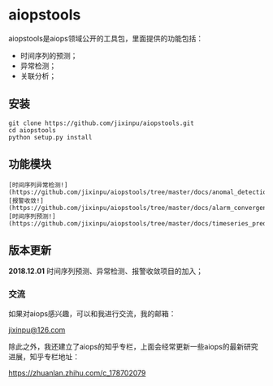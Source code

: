 # aiopstools
aiopstools是aiops领域公开的工具包，里面提供的功能包括：
- 时间序列的预测；
- 异常检测；
- 关联分析；

## 安装

```
git clone https://github.com/jixinpu/aiopstools.git
cd aiopstools
python setup.py install
```

## 功能模块

```
[时间序列异常检测!](https://github.com/jixinpu/aiopstools/tree/master/docs/anomal_detection_test.md)
[报警收敛!](https://github.com/jixinpu/aiopstools/tree/master/docs/alarm_convergence_test.md)
[时间序列预测!](https://github.com/jixinpu/aiopstools/tree/master/docs/timeseries_predict_test.md)
```

## 版本更新

**2018.12.01** 时间序列预测、异常检测、报警收敛项目的加入；

### 交流
如果对aiops感兴趣，可以和我进行交流，我的邮箱：

jixinpu@126.com

除此之外，我还建立了aiops的知乎专栏，上面会经常更新一些aiops的最新研究进展，知乎专栏地址：

https://zhuanlan.zhihu.com/c_178702079

